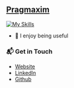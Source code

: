 ## [Pragmaxim](https://pragmaxim.com/)

[![My Skills](https://skills.thijs.gg/icons?i=scala,rust,haskell,git,github,linux,cassandra,kubernetes,gcp,docker,py,react,ts,css,graphql,nodejs,vscode,idea,ipfs)](https://skills.thijs.gg)

- 👷 I enjoy being useful

### 📬 Get in Touch
- [Website](https://pragmaxim.com/)
- [LinkedIn](https://www.linkedin.com/in/jakubliska/)
- [Github](https://github.com/pragmaxim-com)
